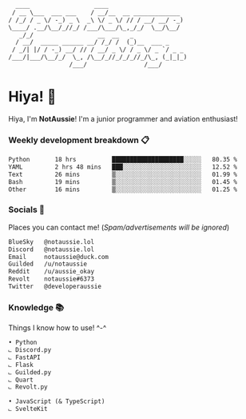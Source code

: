 ```txt
  ____                  ____                      
 / __ \___  ___ ___    / __/__  __ _____________  
/ /_/ / _ \/ -_) _ \  _\ \/ _ \/ // / __/ __/ -_) 
\____/ .__/\__/_//_/ /___/\___/\_,_/_/  \__/\__/  
   _/_/                  __  __   _               
  / __/  _____ ______ __/ /_/ /  (_)__  ___ _     
 / _/| |/ / -_) __/ // / __/ _ \/ / _ \/ _ `/ _ _ 
/___/|___/\__/_/  \_, /\__/_//_/_/_//_/\_, (_|_|_)
                 /___/                /___/
```
 
# Hiya! 👋

Hiya, I'm **NotAussie**! I'm a junior programmer and aviation enthusiast!


### Weekly development breakdown 📋

<!--START_SECTION:waka-->

```txt
Python       18 hrs          ████████████████████░░░░░   80.35 %
YAML         2 hrs 48 mins   ███░░░░░░░░░░░░░░░░░░░░░░   12.52 %
Text         26 mins         ▒░░░░░░░░░░░░░░░░░░░░░░░░   01.99 %
Bash         19 mins         ▒░░░░░░░░░░░░░░░░░░░░░░░░   01.45 %
Other        16 mins         ▒░░░░░░░░░░░░░░░░░░░░░░░░   01.25 %
```

<!--END_SECTION:waka-->

### Socials 📧
Places you can contact me! (*Spam/advertisements will be ignored*)

```txt
BlueSky   @notaussie.lol
Discord   @notaussie.lol
Email     notaussie@duck.com
Guilded   /u/notaussie
Reddit    /u/aussie_okay
Revolt    notaussie#6373
Twitter   @developeraussie
```

### Knowledge 📚
Things I know how to use! ^-^

```txt
• Python 
⨽ Discord.py
⨽ FastAPI
⨽ Flask
⨽ Guilded.py
⨽ Quart
⨽ Revolt.py

• JavaScript (& TypeScript)
⨽ SvelteKit
```


